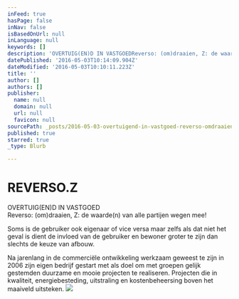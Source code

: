```yaml
---
inFeed: true
hasPage: false
inNav: false
isBasedOnUrl: null
inLanguage: null
keywords: []
description: 'OVERTUIG(EN)D IN VASTGOEDReverso: (om)draaien, Z: de waarde(n) van alle partijen wegen mee! '
datePublished: '2016-05-03T10:14:09.904Z'
dateModified: '2016-05-03T10:10:11.223Z'
title: ''
author: []
authors: []
publisher:
  name: null
  domain: null
  url: null
  favicon: null
sourcePath: _posts/2016-05-03-overtuigend-in-vastgoed-reverso-omdraaien-z-de-waarde.md
published: true
starred: true
_type: Blurb

---
```

# REVERSO.Z

OVERTUIG(EN)D IN VASTGOED  
Reverso: (om)draaien, Z: de waarde(n) van alle partijen wegen mee! 

Soms is de gebruiker ook eigenaar of vice versa maar zelfs als dat niet het geval is dient de invloed van de gebruiker en bewoner groter te zijn dan slechts de keuze van afbouw.

Na jarenlang in de commerciële ontwikkeling werkzaam geweest te zijn in 2006 zijn eigen bedrijf gestart met als doel om met groepen gelijk gestemden duurzame en mooie projecten te realiseren. Projecten die in kwaliteit, energiebesteding, uitstraling en kostenbeheersing boven het maaiveld uitsteken.
![](https://the-grid-user-content.s3-us-west-2.amazonaws.com/01dfdb3f-5732-40bc-85b8-600c5182d6e9.jpg)